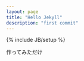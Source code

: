 ```yaml
---
layout: page
title: "Hello Jekyll"
description: "first commit"
---
```

{% include JB/setup %}

作ってみただけ
